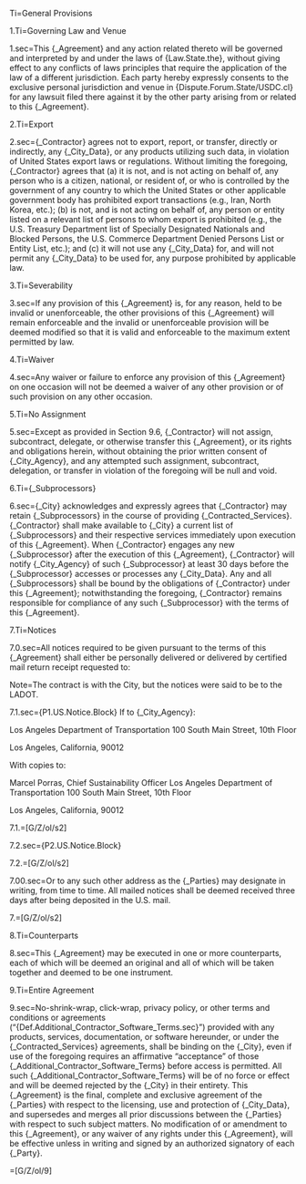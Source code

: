 Ti=General Provisions

1.Ti=Governing Law and Venue

1.sec=This {_Agreement} and any action related thereto will be governed and interpreted by and under the laws of {Law.State.the}, without giving effect to any conflicts of laws principles that require the application of the law of a different jurisdiction. Each party hereby expressly consents to the exclusive personal jurisdiction and venue in {Dispute.Forum.State/USDC.cl} for any lawsuit filed there against it by the other party arising from or related to this {_Agreement}.

2.Ti=Export

2.sec={_Contractor} agrees not to export, report, or transfer, directly or indirectly, any {_City_Data}, or any products utilizing such data, in violation of United States export laws or regulations. Without limiting the foregoing, {_Contractor} agrees that (a) it is not, and is not acting on behalf of, any person who is a citizen, national, or resident of, or who is controlled by the government of any country to which the United States or other applicable government body has prohibited export transactions (e.g., Iran, North Korea, etc.); (b) is not, and is not acting on behalf of, any person or entity listed on a relevant list of persons to whom export is prohibited (e.g., the U.S. Treasury Department list of Specially Designated Nationals and Blocked Persons, the U.S. Commerce Department Denied Persons List or Entity List, etc.); and (c) it will not use any {_City_Data} for, and will not permit any {_City_Data} to be used for, any purpose prohibited by applicable law.

3.Ti=Severability

3.sec=If any provision of this {_Agreement} is, for any reason, held to be invalid or unenforceable, the other provisions of this {_Agreement} will remain enforceable and the invalid or unenforceable provision will be deemed modified so that it is valid and enforceable to the maximum extent permitted by law.

4.Ti=Waiver

4.sec=Any waiver or failure to enforce any provision of this {_Agreement} on one occasion will not be deemed a waiver of any other provision or of such provision on any other occasion.

5.Ti=No Assignment

5.sec=Except as provided in Section 9.6, {_Contractor} will not assign, subcontract, delegate, or otherwise transfer this {_Agreement}, or its rights and obligations herein, without obtaining the prior written consent of {_City_Agency}, and any attempted such assignment, subcontract, delegation, or transfer in violation of the foregoing will be null and void.

6.Ti={_Subprocessors}

6.sec={_City} acknowledges and expressly agrees that {_Contractor} may retain {_Subprocessors} in the course of providing {_Contracted_Services}. {_Contractor} shall make available to {_City} a current list of {_Subprocessors} and their respective services immediately upon execution of this {_Agreement}. When {_Contractor} engages any new {_Subprocessor} after the execution of this {_Agreement}, {_Contractor} will notify {_City_Agency} of such {_Subprocessor} at least 30 days before the {_Subprocessor} accesses or processes any {_City_Data}. Any and all {_Subprocessors} shall be bound by the obligations of {_Contractor} under this {_Agreement}; notwithstanding the foregoing, {_Contractor} remains responsible for compliance of any such {_Subprocessor} with the terms of this {_Agreement}.

7.Ti=Notices

7.0.sec=All notices required to be given pursuant to the terms of this {_Agreement} shall either be personally delivered or delivered by certified mail return receipt requested to:

Note=The contract is with the City, but the notices were said to be to the LADOT.

7.1.sec={P1.US.Notice.Block}
If to {_City_Agency}:


Los Angeles Department of Transportation 100 South Main Street, 10th Floor

Los Angeles, California, 90012

With copies to:

Marcel Porras, Chief Sustainability Officer Los Angeles Department of Transportation 100 South Main Street, 10th Floor

Los Angeles, California, 90012

7.1.=[G/Z/ol/s2]

7.2.sec={P2.US.Notice.Block}

7.2.=[G/Z/ol/s2]

7.00.sec=Or to any such other address as the {_Parties} may designate in writing, from time to time. All mailed notices shall be deemed received three days after being deposited in the U.S. mail.

7.=[G/Z/ol/s2]

8.Ti=Counterparts

8.sec=This {_Agreement} may be executed in one or more counterparts, each of which will be deemed an original and all of which will be taken together and deemed to be one instrument.

9.Ti=Entire Agreement

9.sec=No-shrink-wrap, click-wrap, privacy policy, or other terms and conditions or agreements (“{Def.Additional_Contractor_Software_Terms.sec}”) provided with any products, services, documentation, or software hereunder, or under the {_Contracted_Services} agreements, shall be binding on the {_City}, even if use of the foregoing requires an affirmative “acceptance” of those {_Additional_Contractor_Software_Terms} before access is permitted. All such {_Additional_Contractor_Software_Terms} will be of no force or effect and will be deemed rejected by the {_City} in their entirety. This {_Agreement} is the final, complete and exclusive agreement of the {_Parties} with respect to the licensing, use and protection of {_City_Data}, and supersedes and merges all prior discussions between the {_Parties} with respect to such subject matters. No modification of or amendment to this {_Agreement}, or any waiver of any rights under this {_Agreement}, will be effective unless in writing and signed by an authorized signatory of each {_Party}.

=[G/Z/ol/9]
